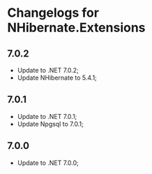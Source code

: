# Changelogs for NHibernate.Extensions

## 7.0.2

- Update to .NET 7.0.2;
- Update NHibernate to 5.4.1;

## 7.0.1

- Update to .NET 7.0.1;
- Update Npgsql to 7.0.1;

## 7.0.0

- Update to .NET 7.0.0;
